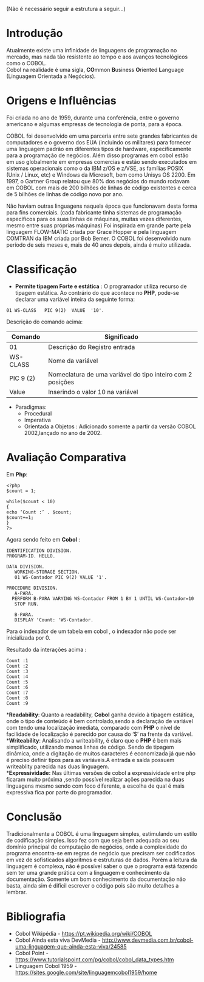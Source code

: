 (Não é necessário seguir a estrutura a seguir...)

# Introdução
Atualmente existe uma infinidade de linguagens de programação no mercado, mas nada tão resistente ao tempo e aos avanços tecnológicos como o COBOL.  
Cobol na realidade é uma sigla, **CO**mmon **B**usiness **O**riented **L**anguage (Linguagem Orientada a Negócios).  
# Origens e Influências

Foi criada no ano de 1959, durante uma conferência, entre o governo americano e algumas empresas de tecnologia de ponta, para a época.

COBOL foi desenvolvido em uma parceria entre sete grandes fabricantes de computadores e o governo dos EUA (incluindo os militares) para fornecer uma linguagem padrão em diferentes tipos de hardware, especificamente para a programação de negócios.
Além disso programas em cobol estão em uso globalmente em empresas comercias e estão sendo 
executados em sistemas operacionais como o da IBM z/OS e z/VSE, as famílias POSIX (Unix / Linux, etc) e Windows da Microsoft, bem como Unisys OS 2200. Em 1997, o Gartner Group relatou que 80% dos negócios do mundo rodavam em COBOL com mais de 200 bilhões de linhas de código existentes e cerca de 5 bilhões de linhas de código novo por ano.

Não haviam outras linguagens naquela época que funcionavam desta forma para fins comerciais. (cada fabricante tinha sistemas de programação específicos para os suas linhas de máquinas, muitas vezes diferentes, mesmo entre suas próprias máquinas)
Foi inspirada em grande parte pela linguagem FLOW-MATIC criada por Grace Hopper e pela linguagem COMTRAN da IBM criada por Bob Bemer.
O COBOL foi desenvolvido num período de seis meses e, mais de 40 anos depois, ainda é muito utilizada.








# Classificação
* **Permite tipagem Forte e estática** : O programador utiliza recurso de tipagem estática. Ao contrário do que acontece no **PHP**, pode-se declarar uma variável inteira da seguinte forma:

```
01 WS-CLASS   PIC 9(2)  VALUE  '10'.
```
Descrição do comando acima:

Comando         | Significado             
-----------|------------------------------------
 01        | Descrição do Registro entrada      
 WS-CLASS  | Nome da variável                   
 PIC 9 (2) | Nomeclatura de uma variável do tipo inteiro com 2 posições
 Value     | Inserindo o valor 10 na variável   

- Paradigmas: 
	- Procedural
	- Imperativa
	- Orientada a Objetos : Adicionado somente a partir da versão COBOL 2002,lançado no ano de 2002. 

# Avaliação Comparativa



Em **Php**:
```
<?php
$count = 1;

while($count < 10) 
{
echo ‘Count :’ . $count;	
$count+=1;
}
?>
```
Agora sendo feito em **Cobol** :
```
IDENTIFICATION DIVISION.
PROGRAM-ID. HELLO.

DATA DIVISION.
   WORKING-STORAGE SECTION.
   01 WS-Contador PIC 9(2) VALUE '1'.

PROCEDURE DIVISION.
   A-PARA.
  PERFORM B-PARA VARYING WS-Contador FROM 1 BY 1 UNTIL WS-Contador=10
   STOP RUN.
   
   B-PARA.
   DISPLAY 'Count: 'WS-Contador.
```

Para o indexador de um tabela em cobol , o indexador não pode ser inicializada por 0.

Resultado da interações acima :

```
Count :1
Count :2
Count :3
Count :4
Count :5
Count :6
Count :7
Count :8
Count :9
```


***Readability**:
Quanto a readability, **Cobol** ganha devido à tipagem estática, onde o tipo de conteúdo é bem controlado,sendo a declaração de variável com tendo uma localização imediata, comparado com **PHP** o nível de facilidade de localização é parecido por causa do ‘$’ na frente da variável.  
***Writeability**:
Analisando a writeability, é claro que o **PHP** é bem mais simplificado, utilizando menos linhas de código. Sendo de tipagem dinâmica, onde a digitação de muitos caracteres é economizada já que não é preciso definir tipos para as variáveis.A entrada e saída possuem writeablity parecida nas duas linguagem.  
***Expressividade:**
Nas últimas versões de cobol  a expressividade entre php ficaram muito próxima ,sendo possível realizar ações parecida na duas linguagens mesmo sendo com foco diferente, a escolha de qual é mais expressiva fica por parte do programador.  
# Conclusão

Tradicionalmente a COBOL é uma linguagem simples, estimulando um estilo de codificação simples. Isso fez com que seja bem adequada ao seu domínio principal de computação de negócios, onde a complexidade do programa encontra-se em regras de negócio que precisam ser codificados em vez de sofisticados algoritmos e estruturas de dados.
Porém a leitura da linguagem é complexa, não é possível saber o que o programa está fazendo sem ter uma grande prática com a linguagem e conhecimento da documentação.
Somente um bom conhecimento da documentação não basta, ainda sim é difícil escrever o código pois são muito detalhes a lembrar. 



# Bibliografia

* Cobol Wikipédia - https://pt.wikipedia.org/wiki/COBOL
* Cobol Ainda esta viva DevMedia - http://www.devmedia.com.br/cobol-uma-linguagem-que-ainda-esta-viva/24585
* Cobol Point - https://www.tutorialspoint.com/pg/cobol/cobol_data_types.htm
* Linguagem Cobol 1959 - https://sites.google.com/site/linguagemcobol1959/home





